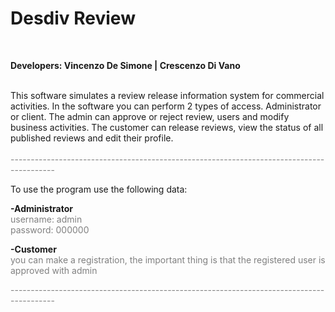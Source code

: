# Desdiv Review
<!-- #######  YAY, I AM THE SOURCE EDITOR! #########-->
<p>&nbsp;</p>
<p><strong>Developers: Vincenzo De Simone | Crescenzo Di Vano</strong><br /><br /></p>
<p>This software simulates a review release information system for commercial activities. In the software you can perform 2 types of access. Administrator or client. The admin can approve or reject review, users and modify business activities. The customer can release reviews, view the status of all published reviews and edit their profile.<br /><br /><span style="color: #808080;">-----------------------------------------------------------------------------------------</span></p>
<p>To use the program use the following data:</p>
<p><strong>-Administrator</strong> <br /><span style="color: #808080;">username: admin </span><br /><span style="color: #808080;">password: 000000</span></p>
<p><strong>-Customer</strong>&nbsp;<br /><span style="color: #808080;">you can make a registration, the important thing is that the registered user is approved with admin</span></p>
<p><span style="color: #808080;">-----------------------------------------------------------------------------------------</span></p>
